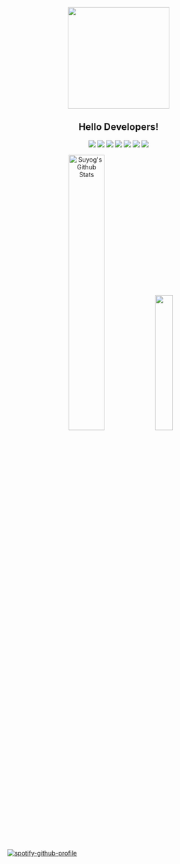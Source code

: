 

<!--
**Suyog-23/Suyog-23** is a ✨ _special_ ✨ repository because its `README.md` (this file) appears on your GitHub profile.

Here are some ideas to get you started:

- 🔭 I’m currently working on ...
- 🌱 I’m currently learning ...
- 👯 I’m looking to collaborate on ...
- 🤔 I’m looking for help with ...
- 💬 Ask me about ...
- 📫 How to reach me: ...
- 😄 Pronouns: ...
- ⚡ Fun fact: ...
-->
<!-- ![alt text](https://encrypted-tbn0.gstatic.com/images?q=tbn:ANd9GcSWH3iqL9MJ3c-19oELLutkQjnyKTtRQS2JXg&usqp=CAU) -->
<html>
  <body>
    
  <p align="center"><img src="https://miro.medium.com/max/2048/1*OohqW5DGh9CQS4hLY5FXzA.png" height="230"></p>
    
  <h2 align="center">Hello Developers!</h4>
    
  <p align="center">
  <a href="https://www.youtube.com/channel/UC987z2FQn07wKwT3kWBal5Q"><img src="https://img.shields.io/badge/YouTube-FF0000?style=for-the-badge&logo=youtube&logoColor=white"></a>
    <a href="https://twitter.com/savalkar_suyog"><img src="https://img.shields.io/badge/Twitter-1DA1F2?style=for-the-badge&logo=twitter&logoColor=white" /></a>
  <a href="https://medium.com/@suyogsavalkar"><img src="https://img.shields.io/badge/Medium-12100E?style=for-the-badge&logo=medium&logoColor=white"></a>
    <a href="https://www.instagram.com/suyog_savalkar_/"><img src="https://img.shields.io/badge/Instagram-E4405F?style=for-the-badge&logo=instagram&logoColor=white" /></a>
  <a href="https://www.linkedin.com/in/suyog-savalkar-729a4b16a/"><img src="https://img.shields.io/badge/LinkedIn-0077B5?style=for-the-badge&logo=linkedin&logoColor=white" /></a>
  <a href="https://www.facebook.com/profile.php?id=100071136786584"><img src="https://img.shields.io/badge/Facebook-1877F2?style=for-the-badge&logo=facebook&logoColor=white"/></a>
    <a href="https://www.behance.net/suyogsavalkar"><img src="https://img.shields.io/badge/-Behance-blue?style=for-the-badge&logo=behance&logoColor=white" /> </a>
  </p>
  
<p align="center">
 <img  src="https://github-readme-stats.vercel.app/api?username=Suyog-23&include_all_commits=true&count_private=true&show_icons=true&line_height=20&title_color=7A7ADB&icon_color=2234AE&text_color=D3D3D3&bg_color=0,000000,130F40" alt="Suyog's Github Stats" width="40%" style="margin-right="20px"">
  <img src="https://github-readme-stats.vercel.app/api/top-langs/?username=Suyog-23&theme=tokyonight&layout=compact" width="28%">
</p>
    
<p align="center">
  
[![spotify-github-profile](https://spotify-github-profile.vercel.app/api/view?uid=px13ouc6lfxzgosez6ha4334u&cover_image=true&theme=novatorem&show_offline=false&background_color=121212&bar_color=53b14f&bar_color_cover=false)](https://github.com/kittinan/spotify-github-profile)
  
</p>
  
  </body>
</html>

